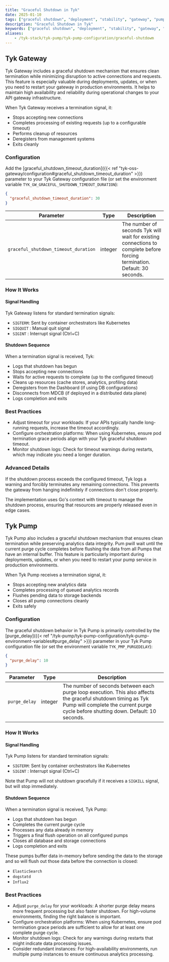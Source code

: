 ```yaml
---
title: "Graceful Shutdown in Tyk"
date: 2025-01-10
tags: ["graceful shutdown", "deployment", "stability", "gateway", "pump"]
description: "Graceful Shutdown in Tyk"
keywords: ["graceful shutdown", "deployment", "stability", "gateway", "pump"]
aliases:
    - /tyk-stack/tyk-pump/tyk-pump-configuration/graceful-shutdowm
---
```


## Tyk Gateway

Tyk Gateway includes a graceful shutdown mechanism that ensures clean termination while minimizing disruption to active connections and requests. This feature is especially valuable during deployments, updates, or when you need to restart your gateway in production environments. It helps to maintain high availability and reliability during operational changes to your API gateway infrastructure.

When Tyk Gateway receives a termination signal, it:

- Stops accepting new connections
- Completes processing of existing requests (up to a configurable timeout)
- Performs cleanup of resources
- Deregisters from management systems
- Exits cleanly

### Configuration

Add the [graceful_shutdown_timeout_duration]({{< ref "tyk-oss-gateway/configuration#graceful_shutdown_timeout_duration" >}}) parameter to your Tyk Gateway configuration file (or set the environment variable `TYK_GW_GRACEFUL_SHUTDOWN_TIMEOUT_DURATION`):

```json
{
  "graceful_shutdown_timeout_duration": 30
}
```

| Parameter	| Type | Description |
|-----------|------|-------------|
| `graceful_shutdown_timeout_duration` | integer | The number of seconds Tyk will wait for existing connections to complete before forcing termination. Default: 30 seconds. |

### How It Works

#### Signal Handling

Tyk Gateway listens for standard termination signals:

- `SIGTERM`: Sent by container orchestrators like Kubernetes
- `SIGQUIT` : Manual quit signal
- `SIGINT` : Interrupt signal (Ctrl+C)

#### Shutdown Sequence

When a termination signal is received, Tyk:

- Logs that shutdown has begun
- Stops accepting new connections
- Waits for active requests to complete (up to the configured timeout)
- Cleans up resources (cache stores, analytics, profiling data)
- Deregisters from the Dashboard (if using DB configurations)
- Disconnects from MDCB (if deployed in a distributed data plane)
- Logs completion and exits

### Best Practices

- Adjust timeout for your workloads: If your APIs typically handle long-running requests, increase the timeout accordingly.
- Configure orchestration platforms: When using Kubernetes, ensure pod termination grace periods align with your Tyk graceful shutdown timeout.
- Monitor shutdown logs: Check for timeout warnings during restarts, which may indicate you need a longer duration.

### Advanced Details

If the shutdown process exceeds the configured timeout, Tyk logs a warning and forcibly terminates any remaining connections. This prevents the gateway from hanging indefinitely if connections don't close properly.

The implementation uses Go's context with timeout to manage the shutdown process, ensuring that resources are properly released even in edge cases.

## Tyk Pump

Tyk Pump also includes a graceful shutdown mechanism that ensures clean termination while preserving analytics data integrity. Pum pwill wait until the current purge cycle completes before flushing the data from all Pumps that have an internal buffer. This feature is particularly important during deployments, updates, or when you need to restart your pump service in production environments.

When Tyk Pump receives a termination signal, it:

- Stops accepting new analytics data
- Completes processing of queued analytics records
- Flushes pending data to storage backends
- Closes all pump connections cleanly
- Exits safely

### Configuration

The graceful shutdown behavior in Tyk Pump is primarily controlled by the [purge_delay]({{< ref "/tyk-pump/tyk-pump-configuration/tyk-pump-environment-variables#purge_delay" >}}) parameter in your Tyk Pump configuration file (or set the environment variable `TYK_PMP_PURGEDELAY`):

```json
{
  "purge_delay": 10
}
```

| Parameter	| Type | Description |
|-----------|------|-------------|
| `purge_delay` | integer | The number of seconds between each purge loop execution. This also affects the graceful shutdown timing as Tyk Pump will complete the current purge cycle before shutting down. Default: 10 seconds. |

### How It Works

#### Signal Handling

Tyk Pump listens for standard termination signals:

- `SIGTERM`: Sent by container orchestrators like Kubernetes
- `SIGINT` : Interrupt signal (Ctrl+C)

Note that Pump will not shutdown gracefully if it receives a `SIGKILL` signal, but will stop immediately.

#### Shutdown Sequence

When a termination signal is received, Tyk Pump:

- Logs that shutdown has begun
- Completes the current purge cycle
- Processes any data already in memory
- Triggers a final flush operation on all configured pumps
- Closes all database and storage connections
- Logs completion and exits

These pumps buffer data in-memory before sending the data to the storage and so will flush out those data before the connection is closed:
- `ElasticSearch`
- `dogstatd`
- `Influx2`

### Best Practices

- Adjust `purge_delay` for your workloads: A shorter purge delay means more frequent processing but also faster shutdown. For high-volume environments, finding the right balance is important.
- Configure orchestration platforms: When using Kubernetes, ensure pod termination grace periods are sufficient to allow for at least one complete purge cycle.
- Monitor shutdown logs: Check for any warnings during restarts that might indicate data processing issues.
- Consider redundant instances: For high-availability environments, run multiple pump instances to ensure continuous analytics processing.
